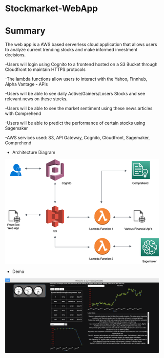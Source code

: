 # Stockmarket-WebApp

# Summary

The web app is a AWS based serverless cloud application that allows users to analyze current trending stocks and make informed investment decisions.

  -Users will login using Cognito to a frontend hosted on a S3 Bucket through Cloudfront to maintain HTTPS protocols
  
  -The lambda functions allow users to interact with the Yahoo, Finnhub, Alpha Vantage - APIs

  -Users will be able to see daily Active/Gainers/Losers Stocks and see relevant news on these stocks.

  -Users will be able to see the market sentiment using these news articles with Comprehend

  -Users will be able to predict the performance of certain stocks using Sagemaker
  
  -AWS services used: S3, API Gateway, Cognito, Cloudfront, Sagemaker, Comprehend 
  
    
- Architecture Diagram

![Overview](Architect.png)

- Demo

![Overview](Demo.png)
